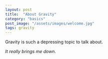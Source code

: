```yaml
---
layout: post
title:  "About Gravity"
category: "basics"
post_image: "/assets/images/welcome.jpg"
tags: gravity
---
```

Gravity is such a depressing topic to talk about.

*It really brings me down.*
